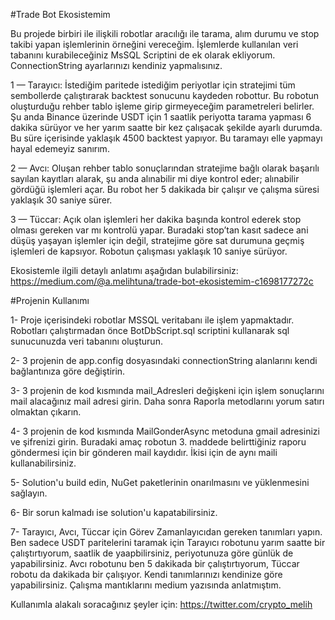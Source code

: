 #Trade Bot Ekosistemim

Bu projede birbiri ile ilişkili robotlar aracılığı ile tarama, alım durumu ve stop takibi yapan işlemlerinin örneğini vereceğim. İşlemlerde kullanılan veri tabanını kurabileceğiniz MsSQL Scriptini de ek olarak ekliyorum. ConnectionString ayarlarınızı kendiniz yapmalısınız.

1 — Tarayıcı: İstediğim paritede istediğim periyotlar için stratejimi tüm sembollerde çalıştırarak backtest sonucunu kaydeden robottur. Bu robotun oluşturduğu rehber tablo işleme girip girmeyeceğim parametreleri belirler. Şu anda Binance üzerinde USDT için 1 saatlik periyotta tarama yapması 6 dakika sürüyor ve her yarım saatte bir kez çalışacak şekilde ayarlı durumda. Bu süre içerisinde yaklaşık 4500 backtest yapıyor. Bu taramayı elle yapmayı hayal edemeyiz sanırım.

2 — Avcı: Oluşan rehber tablo sonuçlarından stratejime bağlı olarak başarılı sayılan kayıtları alarak, şu anda alınabilir mi diye kontrol eder; alınabilir gördüğü işlemleri açar. Bu robot her 5 dakikada bir çalışır ve çalışma süresi yaklaşık 30 saniye sürer.

3 — Tüccar: Açık olan işlemleri her dakika başında kontrol ederek stop olması gereken var mı kontrolü yapar. Buradaki stop’tan kasıt sadece ani düşüş yaşayan işlemler için değil, stratejime göre sat durumuna geçmiş işlemleri de kapsıyor. Robotun çalışması yaklaşık 10 saniye sürüyor.

Ekosistemle ilgili detaylı anlatımı aşağıdan bulabilirsiniz: https://medium.com/@a.melihtuna/trade-bot-ekosistemim-c1698177272c


#Projenin Kullanımı

1- Proje içerisindeki robotlar MSSQL veritabanı ile işlem yapmaktadır. Robotları çalıştırmadan önce BotDbScript.sql scriptini kullanarak sql sunucunuzda veri tabanını oluşturun.

2- 3 projenin de app.config dosyasındaki connectionString alanlarını kendi bağlantınıza göre değiştirin.

3- 3 projenin de kod kısmında mail_Adresleri değişkeni için işlem sonuçlarını mail alacağınız mail adresi girin. Daha sonra Raporla metodlarını yorum satırı olmaktan çıkarın.

4- 3 projenin de kod kısmında MailGonderAsync metoduna gmail adresinizi ve şifrenizi girin. Buradaki amaç robotun 3. maddede belirttiğiniz raporu göndermesi için bir gönderen mail kaydıdır. İkisi için de aynı maili kullanabilirsiniz.

5- Solution'u build edin, NuGet paketlerinin onarılmasını ve yüklenmesini sağlayın.

6- Bir sorun kalmadı ise solution'u kapatabilirsiniz.

7- Tarayıcı, Avcı, Tüccar için Görev Zamanlayıcıdan gereken tanımları yapın. Ben sadece USDT paritelerini taramak için Tarayıcı robotunu yarım saatte bir çalıştırtıyorum, saatlik de yaapbilirsiniz, periyotunuza göre günlük de yapabilirsiniz. Avcı robotunu ben 5 dakikada bir çalıştırtıyorum, Tüccar robotu da dakikada bir çalışıyor. Kendi tanımlarınızı kendinize göre yapabilirsiniz. Çalışma mantıklarını medium yazısında anlatmıştım.


Kullanımla alakalı soracağınız şeyler için: https://twitter.com/crypto_melih
